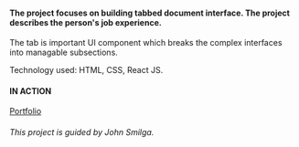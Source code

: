 #### The project focuses on building tabbed document interface. The project describes the person's job experience.

The tab is important UI component which breaks the complex interfaces into managable subsections.

Technology used: HTML, CSS, React JS.

#### IN ACTION

[Portfolio](https://gatsby-strapi-portfolio-project.netlify.app/)

###### This project is guided by John Smilga.
